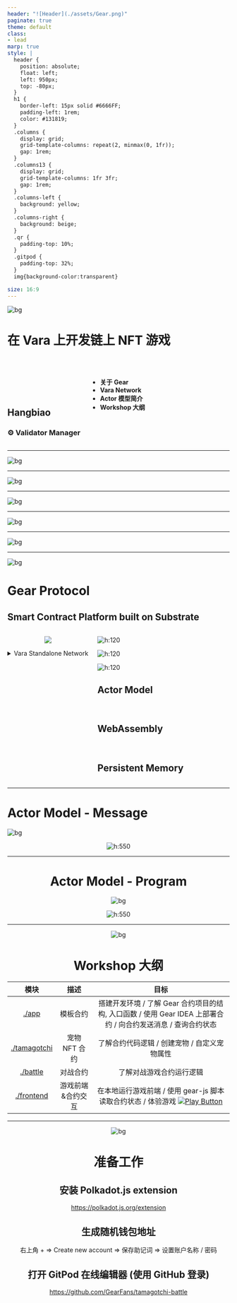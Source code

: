 ```yaml
---
header: "![Header](./assets/Gear.png)"
paginate: true
theme: default
class:
- lead
marp: true
style: |
  header {
    position: absolute;
    float: left;
    left: 950px;
    top: -80px;
  }
  h1 {
    border-left: 15px solid #6666FF;
    padding-left: 1rem;
    color: #131819;
  }
  .columns {
    display: grid;
    grid-template-columns: repeat(2, minmax(0, 1fr));
    gap: 1rem;
  }
  .columns13 {
    display: grid;
    grid-template-columns: 1fr 3fr;
    gap: 1rem;
  }
  .columns-left {
    background: yellow;
  }
  .columns-right {
    background: beige;
  }
  .qr {
    padding-top: 10%;
  }
  .gitpod {
    padding-top: 32%;
  }
  img{background-color:transparent}

size: 16:9
---
```


![bg](./assets/BackgroundGearBlack.png)

<!-- _color: #FFF -->

# 在 Vara 上开发链上 NFT 游戏

<div class="columns">
<div>

<br/>
<br/>
<br/>
<br/>
<br/>

## Hangbiao

### ⚙️ Validator Manager

</div>
<div>

<br/>
<br/>

- **关于 Gear**
- **Vara Network**
- **Actor 模型简介**
- **Workshop 大纲**

</div>
</div>

---

<!-- About the company -->

![bg](https://i.imgur.com/Tp9YqQ6.png)

---

<!-- Nikolay Volf -->

![bg](https://i.imgur.com/H20r5pN.jpg)

---

<!-- CBDO / CFO / CTO -->

![bg](https://i.imgur.com/xo3YfJU.png)

---

<!-- Istanbul && California -->

![bg](https://i.imgur.com/abbsaIe.jpg)

---

<!-- California && Mexico -->

![bg](https://i.imgur.com/0Tntbgr.jpg)

---

<!-- ![bg](./assets/BackgroundGearWhite.png) -->
![bg](./assets/Ambient.png)

# Gear Protocol

## Smart Contract Platform built on Substrate

<div class="columns">

<div align="center">

![](https://i.imgur.com/ixxN8sf.png)

<details><summary>Vara Standalone Network</summary>

```
...
    {
      "prefix": 137,
      "network": "vara",
      "displayName": "Vara Network",
      "symbols": ["VARA"],
      "decimals": [12],
      "standardAccount": "*25519",
      "website": "https://vara-network.io/"
    },
...
```

Coming soon! ([source](https://github.com/paritytech/ss58-registry/blob/13019a7d23901c499d97855ba6c2145962c42fd0/ss58-registry.json#L787-L795))

</details>


</div>

<div>

<div class="columns13">
<div>

![h:120](https://i.imgur.com/X3XbnIv.png)

![h:120](https://i.imgur.com/sOcLAOY.png)

![h:120](https://i.imgur.com/bBtZ3Zj.png)

</div>

<div>

## Actor Model

<br/>

## WebAssembly

<br/>

## Persistent Memory

</div>

</div>

<!--

- ### Actor Model

- ### Persistent Memory

- ### WebAssembly

-->

</div>

</div>

<!-- 近期将上线 Vara Network 主网 -->

---

# Actor Model - Message

![bg](./assets/Ambient.png)

<div align="center">

![h:550](https://i.imgur.com/9tUxBwx.png)

<div/>


---

# Actor Model - Program

![bg](./assets/Ambient.png)

<div align="center">

![h:550](https://i.imgur.com/2egiONF.png)

<div/>


---

![bg](./assets/Ambient.png)

# Workshop 大纲

| 模块 | 描述 | 目标 |
| :---: | :---: | :---: |
| [./app](./app) | 模板合约 | 搭建开发环境 / 了解 Gear 合约项目的结构, 入口函数 / 使用 Gear IDEA 上部署合约 / 向合约发送消息 / 查询合约状态 |
| [./tamagotchi](./tamagotchi) | 宠物 NFT 合约 | 了解合约代码逻辑 / 创建宠物 / 自定义宠物属性 |
| [./battle](./battle) | 对战合约 | 了解对战游戏合约运行逻辑 |
| [./frontend](./frontend) | 游戏前端&合约交互 | 在本地运行游戏前端 / 使用 gear-js 脚本读取合约状态 / 体验游戏 [![Play Button](https://img.icons8.com/material-rounded/24/000000/play--v1.png)](https://tamagotchi-battle.vercel.app) |

---

![bg](./assets/Ambient.png)

# 准备工作

## 安装 Polkadot.js extension

https://polkadot.js.org/extension

## 生成随机钱包地址

右上角 + => Create new account => 保存助记词 => 设置账户名称 / 密码

## 打开 GitPod 在线编辑器 (使用 GitHub 登录)

https://github.com/GearFans/tamagotchi-battle
